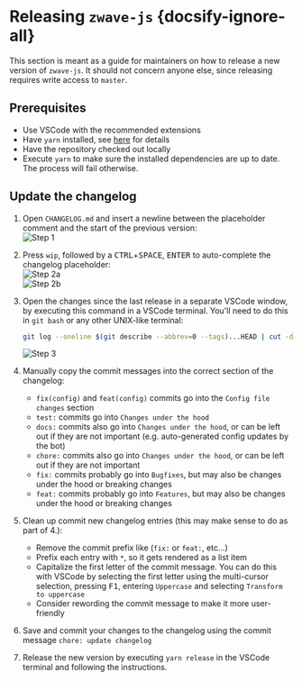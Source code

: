 # Releasing `zwave-js` {docsify-ignore-all}

This section is meant as a guide for maintainers on how to release a new version of `zwave-js`. It should not concern anyone else, since releasing requires write access to `master`.

## Prerequisites

- Use VSCode with the recommended extensions
- Have `yarn` installed, see [here](development/intro.md#Prerequisites) for details
- Have the repository checked out locally
- Execute `yarn` to make sure the installed dependencies are up to date. The process will fail otherwise.

## Update the changelog

1. Open `CHANGELOG.md` and insert a newline between the placeholder comment and the start of the previous version:\
   ![Step 1](../_images/release_step1.png)

2. Press `wip`, followed by a <kbd>CTRL</kbd>+<kbd>SPACE</kbd>, <kbd>ENTER</kbd> to auto-complete the changelog placeholder:\
   ![Step 2a](../_images/release_step2a.png)\
   ![Step 2b](../_images/release_step2b.png)

3. Open the changes since the last release in a separate VSCode window, by executing this command in a VSCode terminal. You'll need to do this in `git bash` or any other UNIX-like terminal:

   ```bash
   git log --oneline $(git describe --abbrev=0 --tags)...HEAD | cut -d" " -f2- | code -
   ```

   ![Step 3](../_images/release_step3.png)

4. Manually copy the commit messages into the correct section of the changelog:

   - `fix(config)` and `feat(config)` commits go into the `Config file changes` section
   - `test:` commits go into `Changes under the hood`
   - `docs:` commits also go into `Changes under the hood`, or can be left out if they are not important (e.g. auto-generated config updates by the bot)
   - `chore:` commits also go into `Changes under the hood`, or can be left out if they are not important
   - `fix:` commits probably go into `Bugfixes`, but may also be changes under the hood or breaking changes
   - `feat:` commits probably go into `Features`, but may also be changes under the hood or breaking changes

5. Clean up commit new changelog entries (this may make sense to do as part of 4.):

   - Remove the commit prefix like (`fix:` or `feat:`, etc...)
   - Prefix each entry with `*`, so it gets rendered as a list item
   - Capitalize the first letter of the commit message. You can do this with VSCode by selecting the first letter using the multi-cursor selection, pressing <kbd>F1</kbd>, entering `Uppercase` and selecting `Transform to uppercase`
   - Consider rewording the commit message to make it more user-friendly

6. Save and commit your changes to the changelog using the commit message `chore: update changelog`

7. Release the new version by executing `yarn release` in the VSCode terminal and following the instructions.
